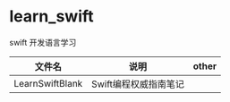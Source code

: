 # learn_swift
swift 开发语言学习


| 文件名             | 说明          | other |
|-----------------|-------------|-------|
| LearnSwiftBlank | Swift编程权威指南笔记 |       |



